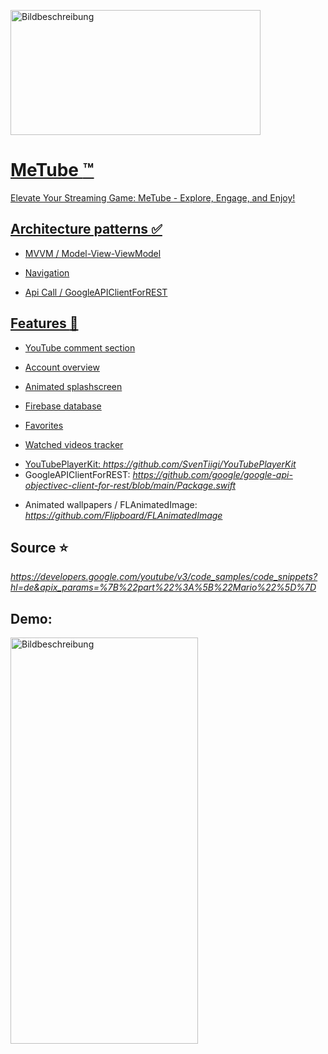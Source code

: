 
<a href="https://freeimage.host/de"><img src="https://iili.io/H4Npwnp.jpg" alt="Bildbeschreibung" width="400" height="200">
# MeTube :tm:

Elevate Your Streaming Game: MeTube - Explore, Engage, and Enjoy!

## Architecture patterns :white_check_mark:

- MVVM / Model-View-ViewModel
+ Navigation
- Api Call / GoogleAPIClientForREST

## Features :rocket:
- YouTube comment section
* Account overview
+ Animated splashscreen
- Firebase database
* Favorites
+ Watched videos tracker
* YouTubePlayerKit: *https://github.com/SvenTiigi/YouTubePlayerKit*
* GoogleAPIClientForREST: *https://github.com/google/google-api-objectivec-client-for-rest/blob/main/Package.swift*
+ Animated wallpapers / FLAnimatedImage: *https://github.com/Flipboard/FLAnimatedImage*


## Source :star:
*https://developers.google.com/youtube/v3/code_samples/code_snippets?hl=de&apix_params=%7B%22part%22%3A%5B%22Mario%22%5D%7D*

## Demo:
<a href="https://freeimage.host/i/H4OBtUv"><img src="https://iili.io/H4OBtUv.png" alt="Bildbeschreibung" width="300" height="650"></a>
